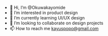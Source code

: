 - 👋 Hi, I’m @Okuwakayomide
- 👀 I’m interested in product design 
- 🌱 I’m currently learning UI/UX design
- 💞️ I’m looking to collaborate on design projects
- 📫 How to reach me kayuspopo@gmail.com

<!---
Okuwakayomide/Okuwakayomide is a ✨ special ✨ repository because its `README.md` (this file) appears on your GitHub profile.
You can click the Preview link to take a look at your changes.
--->
